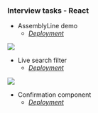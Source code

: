 ### Interview tasks - React

- AssemblyLine demo
    - *[Deployment](nuoxoxo.github.io/interview_react_assembly_line)*

![](https://i.imgur.com/gUHZxzD.gif)

- Live search filter 
    - *[Deployment](https://nuoxoxo.github.io/interview_react_search_filter)*

![](https://i.imgur.com/Ku7MXei.gif)

- Confirmation component
    - *[Deployment](https://nuoxoxo.github.io/interview_react_confirmation_component)*
